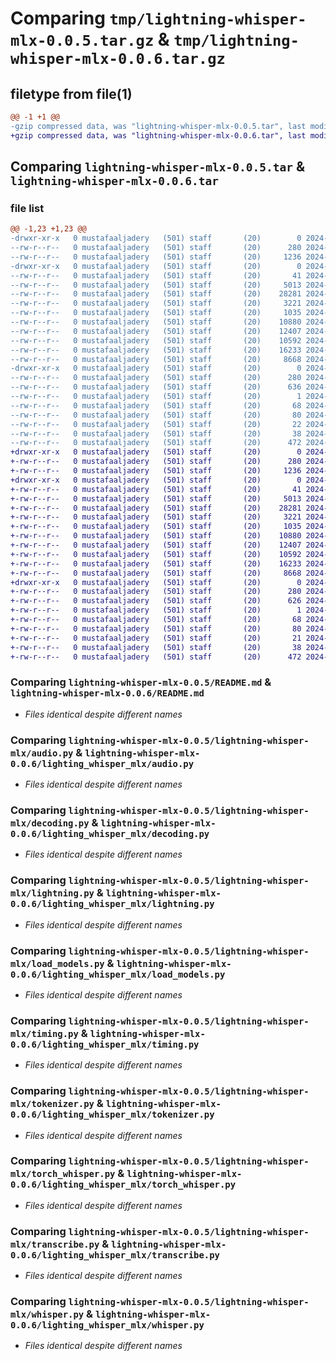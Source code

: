 # Comparing `tmp/lightning-whisper-mlx-0.0.5.tar.gz` & `tmp/lightning-whisper-mlx-0.0.6.tar.gz`

## filetype from file(1)

```diff
@@ -1 +1 @@
-gzip compressed data, was "lightning-whisper-mlx-0.0.5.tar", last modified: Tue Apr  2 09:42:44 2024, max compression
+gzip compressed data, was "lightning-whisper-mlx-0.0.6.tar", last modified: Tue Apr  2 09:44:17 2024, max compression
```

## Comparing `lightning-whisper-mlx-0.0.5.tar` & `lightning-whisper-mlx-0.0.6.tar`

### file list

```diff
@@ -1,23 +1,23 @@
-drwxr-xr-x   0 mustafaaljadery   (501) staff       (20)        0 2024-04-02 09:42:44.755926 lightning-whisper-mlx-0.0.5/
--rw-r--r--   0 mustafaaljadery   (501) staff       (20)      280 2024-04-02 09:42:44.755651 lightning-whisper-mlx-0.0.5/PKG-INFO
--rw-r--r--   0 mustafaaljadery   (501) staff       (20)     1236 2024-04-02 09:22:13.000000 lightning-whisper-mlx-0.0.5/README.md
-drwxr-xr-x   0 mustafaaljadery   (501) staff       (20)        0 2024-04-02 09:42:44.754187 lightning-whisper-mlx-0.0.5/lightning-whisper-mlx/
--rw-r--r--   0 mustafaaljadery   (501) staff       (20)       41 2024-04-02 09:37:33.000000 lightning-whisper-mlx-0.0.5/lightning-whisper-mlx/__init__.py
--rw-r--r--   0 mustafaaljadery   (501) staff       (20)     5013 2024-04-01 06:18:02.000000 lightning-whisper-mlx-0.0.5/lightning-whisper-mlx/audio.py
--rw-r--r--   0 mustafaaljadery   (501) staff       (20)    28281 2024-04-01 02:41:11.000000 lightning-whisper-mlx-0.0.5/lightning-whisper-mlx/decoding.py
--rw-r--r--   0 mustafaaljadery   (501) staff       (20)     3221 2024-04-02 08:34:26.000000 lightning-whisper-mlx-0.0.5/lightning-whisper-mlx/lightning.py
--rw-r--r--   0 mustafaaljadery   (501) staff       (20)     1035 2024-04-01 02:23:40.000000 lightning-whisper-mlx-0.0.5/lightning-whisper-mlx/load_models.py
--rw-r--r--   0 mustafaaljadery   (501) staff       (20)    10880 2024-04-01 02:23:40.000000 lightning-whisper-mlx-0.0.5/lightning-whisper-mlx/timing.py
--rw-r--r--   0 mustafaaljadery   (501) staff       (20)    12407 2024-04-01 02:23:40.000000 lightning-whisper-mlx-0.0.5/lightning-whisper-mlx/tokenizer.py
--rw-r--r--   0 mustafaaljadery   (501) staff       (20)    10592 2024-04-01 02:23:40.000000 lightning-whisper-mlx-0.0.5/lightning-whisper-mlx/torch_whisper.py
--rw-r--r--   0 mustafaaljadery   (501) staff       (20)    16233 2024-04-02 08:56:32.000000 lightning-whisper-mlx-0.0.5/lightning-whisper-mlx/transcribe.py
--rw-r--r--   0 mustafaaljadery   (501) staff       (20)     8668 2024-04-02 07:03:32.000000 lightning-whisper-mlx-0.0.5/lightning-whisper-mlx/whisper.py
-drwxr-xr-x   0 mustafaaljadery   (501) staff       (20)        0 2024-04-02 09:42:44.755278 lightning-whisper-mlx-0.0.5/lightning_whisper_mlx.egg-info/
--rw-r--r--   0 mustafaaljadery   (501) staff       (20)      280 2024-04-02 09:42:44.000000 lightning-whisper-mlx-0.0.5/lightning_whisper_mlx.egg-info/PKG-INFO
--rw-r--r--   0 mustafaaljadery   (501) staff       (20)      636 2024-04-02 09:42:44.000000 lightning-whisper-mlx-0.0.5/lightning_whisper_mlx.egg-info/SOURCES.txt
--rw-r--r--   0 mustafaaljadery   (501) staff       (20)        1 2024-04-02 09:42:44.000000 lightning-whisper-mlx-0.0.5/lightning_whisper_mlx.egg-info/dependency_links.txt
--rw-r--r--   0 mustafaaljadery   (501) staff       (20)       68 2024-04-02 09:42:44.000000 lightning-whisper-mlx-0.0.5/lightning_whisper_mlx.egg-info/entry_points.txt
--rw-r--r--   0 mustafaaljadery   (501) staff       (20)       80 2024-04-02 09:42:44.000000 lightning-whisper-mlx-0.0.5/lightning_whisper_mlx.egg-info/requires.txt
--rw-r--r--   0 mustafaaljadery   (501) staff       (20)       22 2024-04-02 09:42:44.000000 lightning-whisper-mlx-0.0.5/lightning_whisper_mlx.egg-info/top_level.txt
--rw-r--r--   0 mustafaaljadery   (501) staff       (20)       38 2024-04-02 09:42:44.755969 lightning-whisper-mlx-0.0.5/setup.cfg
--rw-r--r--   0 mustafaaljadery   (501) staff       (20)      472 2024-04-02 09:41:32.000000 lightning-whisper-mlx-0.0.5/setup.py
+drwxr-xr-x   0 mustafaaljadery   (501) staff       (20)        0 2024-04-02 09:44:17.227828 lightning-whisper-mlx-0.0.6/
+-rw-r--r--   0 mustafaaljadery   (501) staff       (20)      280 2024-04-02 09:44:17.227133 lightning-whisper-mlx-0.0.6/PKG-INFO
+-rw-r--r--   0 mustafaaljadery   (501) staff       (20)     1236 2024-04-02 09:22:13.000000 lightning-whisper-mlx-0.0.6/README.md
+drwxr-xr-x   0 mustafaaljadery   (501) staff       (20)        0 2024-04-02 09:44:17.225866 lightning-whisper-mlx-0.0.6/lighting_whisper_mlx/
+-rw-r--r--   0 mustafaaljadery   (501) staff       (20)       41 2024-04-02 09:37:33.000000 lightning-whisper-mlx-0.0.6/lighting_whisper_mlx/__init__.py
+-rw-r--r--   0 mustafaaljadery   (501) staff       (20)     5013 2024-04-01 06:18:02.000000 lightning-whisper-mlx-0.0.6/lighting_whisper_mlx/audio.py
+-rw-r--r--   0 mustafaaljadery   (501) staff       (20)    28281 2024-04-01 02:41:11.000000 lightning-whisper-mlx-0.0.6/lighting_whisper_mlx/decoding.py
+-rw-r--r--   0 mustafaaljadery   (501) staff       (20)     3221 2024-04-02 08:34:26.000000 lightning-whisper-mlx-0.0.6/lighting_whisper_mlx/lightning.py
+-rw-r--r--   0 mustafaaljadery   (501) staff       (20)     1035 2024-04-01 02:23:40.000000 lightning-whisper-mlx-0.0.6/lighting_whisper_mlx/load_models.py
+-rw-r--r--   0 mustafaaljadery   (501) staff       (20)    10880 2024-04-01 02:23:40.000000 lightning-whisper-mlx-0.0.6/lighting_whisper_mlx/timing.py
+-rw-r--r--   0 mustafaaljadery   (501) staff       (20)    12407 2024-04-01 02:23:40.000000 lightning-whisper-mlx-0.0.6/lighting_whisper_mlx/tokenizer.py
+-rw-r--r--   0 mustafaaljadery   (501) staff       (20)    10592 2024-04-01 02:23:40.000000 lightning-whisper-mlx-0.0.6/lighting_whisper_mlx/torch_whisper.py
+-rw-r--r--   0 mustafaaljadery   (501) staff       (20)    16233 2024-04-02 08:56:32.000000 lightning-whisper-mlx-0.0.6/lighting_whisper_mlx/transcribe.py
+-rw-r--r--   0 mustafaaljadery   (501) staff       (20)     8668 2024-04-02 07:03:32.000000 lightning-whisper-mlx-0.0.6/lighting_whisper_mlx/whisper.py
+drwxr-xr-x   0 mustafaaljadery   (501) staff       (20)        0 2024-04-02 09:44:17.226831 lightning-whisper-mlx-0.0.6/lightning_whisper_mlx.egg-info/
+-rw-r--r--   0 mustafaaljadery   (501) staff       (20)      280 2024-04-02 09:44:17.000000 lightning-whisper-mlx-0.0.6/lightning_whisper_mlx.egg-info/PKG-INFO
+-rw-r--r--   0 mustafaaljadery   (501) staff       (20)      626 2024-04-02 09:44:17.000000 lightning-whisper-mlx-0.0.6/lightning_whisper_mlx.egg-info/SOURCES.txt
+-rw-r--r--   0 mustafaaljadery   (501) staff       (20)        1 2024-04-02 09:44:17.000000 lightning-whisper-mlx-0.0.6/lightning_whisper_mlx.egg-info/dependency_links.txt
+-rw-r--r--   0 mustafaaljadery   (501) staff       (20)       68 2024-04-02 09:44:17.000000 lightning-whisper-mlx-0.0.6/lightning_whisper_mlx.egg-info/entry_points.txt
+-rw-r--r--   0 mustafaaljadery   (501) staff       (20)       80 2024-04-02 09:44:17.000000 lightning-whisper-mlx-0.0.6/lightning_whisper_mlx.egg-info/requires.txt
+-rw-r--r--   0 mustafaaljadery   (501) staff       (20)       21 2024-04-02 09:44:17.000000 lightning-whisper-mlx-0.0.6/lightning_whisper_mlx.egg-info/top_level.txt
+-rw-r--r--   0 mustafaaljadery   (501) staff       (20)       38 2024-04-02 09:44:17.227919 lightning-whisper-mlx-0.0.6/setup.cfg
+-rw-r--r--   0 mustafaaljadery   (501) staff       (20)      472 2024-04-02 09:44:14.000000 lightning-whisper-mlx-0.0.6/setup.py
```

### Comparing `lightning-whisper-mlx-0.0.5/README.md` & `lightning-whisper-mlx-0.0.6/README.md`

 * *Files identical despite different names*

### Comparing `lightning-whisper-mlx-0.0.5/lightning-whisper-mlx/audio.py` & `lightning-whisper-mlx-0.0.6/lighting_whisper_mlx/audio.py`

 * *Files identical despite different names*

### Comparing `lightning-whisper-mlx-0.0.5/lightning-whisper-mlx/decoding.py` & `lightning-whisper-mlx-0.0.6/lighting_whisper_mlx/decoding.py`

 * *Files identical despite different names*

### Comparing `lightning-whisper-mlx-0.0.5/lightning-whisper-mlx/lightning.py` & `lightning-whisper-mlx-0.0.6/lighting_whisper_mlx/lightning.py`

 * *Files identical despite different names*

### Comparing `lightning-whisper-mlx-0.0.5/lightning-whisper-mlx/load_models.py` & `lightning-whisper-mlx-0.0.6/lighting_whisper_mlx/load_models.py`

 * *Files identical despite different names*

### Comparing `lightning-whisper-mlx-0.0.5/lightning-whisper-mlx/timing.py` & `lightning-whisper-mlx-0.0.6/lighting_whisper_mlx/timing.py`

 * *Files identical despite different names*

### Comparing `lightning-whisper-mlx-0.0.5/lightning-whisper-mlx/tokenizer.py` & `lightning-whisper-mlx-0.0.6/lighting_whisper_mlx/tokenizer.py`

 * *Files identical despite different names*

### Comparing `lightning-whisper-mlx-0.0.5/lightning-whisper-mlx/torch_whisper.py` & `lightning-whisper-mlx-0.0.6/lighting_whisper_mlx/torch_whisper.py`

 * *Files identical despite different names*

### Comparing `lightning-whisper-mlx-0.0.5/lightning-whisper-mlx/transcribe.py` & `lightning-whisper-mlx-0.0.6/lighting_whisper_mlx/transcribe.py`

 * *Files identical despite different names*

### Comparing `lightning-whisper-mlx-0.0.5/lightning-whisper-mlx/whisper.py` & `lightning-whisper-mlx-0.0.6/lighting_whisper_mlx/whisper.py`

 * *Files identical despite different names*

